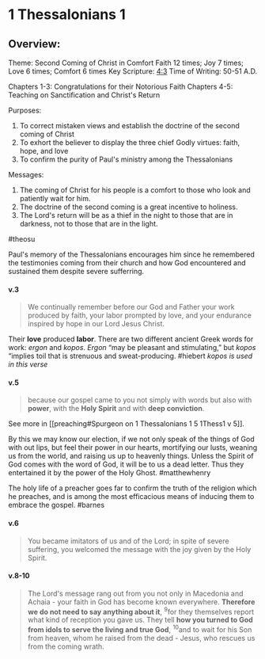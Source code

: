 # 1 Thessalonians 1

## Overview:
Theme: Second Coming of Christ in Comfort
Faith 12 times; Joy 7 times; Love 6 times; Comfort 6 times
Key Scripture: [4:3](1Thess4#v.3)
Time of Writing: 50-51 A.D.

Chapters 1-3: Congratulations for their Notorious Faith
Chapters 4-5: Teaching on Sanctification and Christ's Return

Purposes:
1. To correct mistaken views and establish the doctrine of the second coming of Christ
2. To exhort the believer to display the three chief Godly virtues: faith, hope, and love
3. To confirm the purity of Paul's ministry among the Thessalonians

Messages:
1. The coming of Christ for his people is a comfort to those who look and patiently wait for him.
2. The doctrine of the second coming is a great incentive to holiness.
3. The Lord's return will be as a thief in the night to those that are in darkness, not to those that are in the light.

#theosu 

Paul's memory of the Thessalonians encourages him since he remembered the testimonies coming from their church and how God encountered and sustained them despite severe sufferring.

#### v.3
>We continually remember before our God and Father your work produced by faith, your labor prompted by love, and your endurance inspired by hope in our Lord Jesus Christ.

Their **love** produced **labor**. There are two different ancient Greek words for work: _ergon_ and _kopos_. _Ergon_ “may be pleasant and stimulating,” but _kopos_ “implies toil that is strenuous and sweat-producing.
#hiebert *kopos is used in this verse*


#### v.5
> because our gospel came to you not simply with words but also with **power**, with the **Holy Spirit** and with **deep conviction**.

See more in [[preaching#Spurgeon on 1 Thessalonians 1 5 1Thess1 v 5]].

By this we may know our election, if we not only speak of the things of God with out lips, but feel their power in our hearts, mortifying our lusts, weaning us from the world, and raising us up to heavenly things. Unless the Spirit of God comes with the word of God, it will be to us a dead letter. Thus they entertained it by the power of the Holy Ghost.
#matthewhenry 

The holy life of a preacher goes far to confirm the truth of the religion which he preaches, and is among the most efficacious means of inducing them to embrace the gospel.
#barnes 

#### v.6
>You became imitators of us and of the Lord; in spite of severe suffering, you welcomed the message with the joy given by the Holy Spirit.



#### v.8-10
>The Lord's message rang out from you not only in Macedonia and Achaia - your faith in God has become known everywhere. **Therefore we do not need to say anything about it**, <sup>9</sup>for they themselves report what kind of reception you gave us. They tell **how you turned to God from idols to serve the living and true God**, <sup>10</sup>and to wait for his Son from heaven, whom he raised from the dead - Jesus, who rescues us from the coming wrath.



